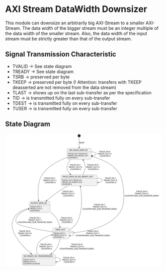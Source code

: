 # AXI Stream DataWidth Downsizer
This module can downsize an arbitrarily big AXI-Stream to a smaller AXI-Stream. The data width of the bigger stream must be an integer multiple of the data width of the smaller stream. Also, the data width of the input stream must be strictly greater than that of the output stream.


## Signal Transmission Characteristic
- TVALID -> See state diagram
- TREADY -> See state diagram
- TSRB -> preserved per byte
- TKEEP -> preserved per byte (! Attention: transfers with TKEEP deasserted are not removed from the data stream)
- TLAST -> shows up on the last sub-transfer as per the specification
- TID -> is transmitted fully on every sub-transfer
- TDEST -> is transmitted fully on every sub-transfer
- TUSER -> is transmitted fully on every sub-transfer

## State Diagram
![FSM](axi_stream_dw_downsizer.svg)
